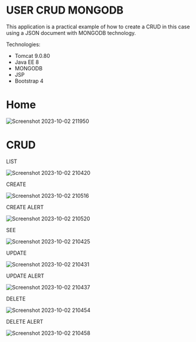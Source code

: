 # USER CRUD MONGODB
This application is a practical example of how to create a CRUD in this case using a JSON document with MONGODB technology.

Technologies:

- Tomcat 9.0.80
- Java EE 8
- MONGODB
- JSP
- Bootstrap 4

# Home
![Screenshot 2023-10-02 211950](https://github.com/RomelTeja7/USER_CRUD_MONGODB/assets/118077551/e6072f98-d7d1-44b5-9efa-09cdc2afac64)

# CRUD

LIST

![Screenshot 2023-10-02 210420](https://github.com/RomelTeja7/USER_CRUD_MONGODB/assets/118077551/468dec54-8de7-4123-b2a8-19c44e388463)


CREATE

![Screenshot 2023-10-02 210516](https://github.com/RomelTeja7/USER_CRUD_MONGODB/assets/118077551/33a05fdc-f41b-4b78-a590-825567d6d383)


CREATE ALERT

![Screenshot 2023-10-02 210520](https://github.com/RomelTeja7/USER_CRUD_MONGODB/assets/118077551/f0c26c86-ff00-40d8-9dc6-9c08c416fef5)

SEE

![Screenshot 2023-10-02 210425](https://github.com/RomelTeja7/USER_CRUD_MONGODB/assets/118077551/55b38308-613a-4a0d-934d-8fbd9d479e2c)

UPDATE

![Screenshot 2023-10-02 210431](https://github.com/RomelTeja7/USER_CRUD_MONGODB/assets/118077551/f333faff-4ee3-442e-880e-45290726be9e)

UPDATE ALERT

![Screenshot 2023-10-02 210437](https://github.com/RomelTeja7/USER_CRUD_MONGODB/assets/118077551/251d1cbf-6bff-49ca-b13e-0bfc5e305ab8)

DELETE

![Screenshot 2023-10-02 210454](https://github.com/RomelTeja7/USER_CRUD_MONGODB/assets/118077551/626f5643-545d-4b15-9b30-bc594063811a)

DELETE ALERT

![Screenshot 2023-10-02 210458](https://github.com/RomelTeja7/USER_CRUD_MONGODB/assets/118077551/cde3b519-5679-4a24-92ef-17171eeda609)
